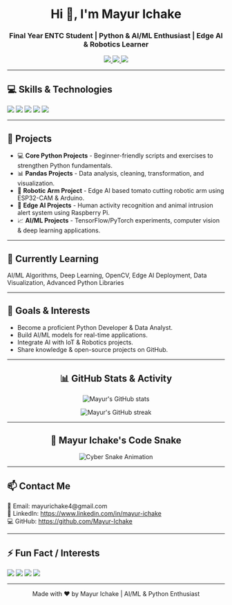 <!-- ================== MAYUR ICHAKE GITHUB README ================== -->

<h1 align="center">Hi 👋, I'm Mayur Ichake</h1>
<h3 align="center">Final Year ENTC Student | Python & AI/ML Enthusiast | Edge AI & Robotics Learner</h3>

<p align="center">
  <a href="https://github.com/Mayur-Ichake">
    <img src="https://img.shields.io/badge/GitHub-Mayur--Ichake-181717?style=flat&logo=github" />
  </a>
  <a href="https://www.linkedin.com/in/mayur-ichake">
    <img src="https://img.shields.io/badge/LinkedIn-Mayur--Ichake-blue?style=flat&logo=linkedin" />
  </a>
  <a href="mayurichake4@gmail.com">
    <img src="https://img.shields.io/badge/Email-mayur@example.com-red?style=flat&logo=gmail" />
  </a>
</p>

---

<h2>💻 Skills & Technologies</h2>
<p>
  <img src="https://img.shields.io/badge/Python-3776AB?style=for-the-badge&logo=python&logoColor=white" />
  <img src="https://img.shields.io/badge/Pandas-150458?style=for-the-badge&logo=pandas&logoColor=white" />
  <img src="https://img.shields.io/badge/Numpy-013243?style=for-the-badge&logo=numpy&logoColor=white" />
  <img src="https://img.shields.io/badge/Arduino-D22228?style=for-the-badge&logo=arduino&logoColor=white" />
  <img src="https://img.shields.io/badge/ESP32-007396?style=for-the-badge&logo=espressif&logoColor=white" />
</p>

---

<h2>📂 Projects</h2>
<ul>
  <li>💻 <b>Core Python Projects</b> - Beginner-friendly scripts and exercises to strengthen Python fundamentals.</li>
  <li>📊 <b>Pandas Projects</b> - Data analysis, cleaning, transformation, and visualization.</li>
  <li>🤖 <b>Robotic Arm Project</b> - Edge AI based tomato cutting robotic arm using ESP32-CAM & Arduino.</li>
  <li>🧠 <b>Edge AI Projects</b> - Human activity recognition and animal intrusion alert system using Raspberry Pi.</li>
  <li>📈 <b>AI/ML Projects</b> - TensorFlow/PyTorch experiments, computer vision & deep learning applications.</li>
</ul>

---

<h2>🌱 Currently Learning</h2>
<p>
  AI/ML Algorithms, Deep Learning, OpenCV, Edge AI Deployment, Data Visualization, Advanced Python Libraries
</p>

---

<h2>🎯 Goals & Interests</h2>
<ul>
  <li>Become a proficient Python Developer & Data Analyst.</li>
  <li>Build AI/ML models for real-time applications.</li>
  <li>Integrate AI with IoT & Robotics projects.</li>
  <li>Share knowledge & open-source projects on GitHub.</li>
</ul>

---

<h2 align="center">📊 GitHub Stats & Activity</h2>

<p align="center">
  <img src="https://github-readme-stats.vercel.app/api?username=Mayur-Ichake&show_icons=true&theme=tokyonight&hide_border=true" alt="Mayur's GitHub stats" />
</p>

<p align="center">
  <img src="https://github-readme-streak-stats.herokuapp.com?user=Mayur-Ichake&theme=tokyonight&hide_border=true" alt="Mayur's GitHub streak" />
</p>

---

<h2 align="center">🐍 Mayur Ichake's Code Snake</h2>
<p align="center">
  <img src="https://raw.githubusercontent.com/Mayur-Ichake/Mayur-Ichake/output/github-contribution-grid-snake-dark.svg" alt="Cyber Snake Animation" />
</p>


---

<h2>📫 Contact Me</h2>
<p>
  📧 Email: mayurichake4@gmail.com<br>
  🔗 LinkedIn: <a href="https://www.linkedin.com/in/mayur-ichake">https://www.linkedin.com/in/mayur-ichake</a><br>
  💻 GitHub: <a href="https://github.com/Mayur-Ichake">https://github.com/Mayur-Ichake</a>
</p>

---

<h2>⚡ Fun Fact / Interests</h2>
<p>
  <img src="https://img.shields.io/badge/Loves-Data_Analysis-orange?style=for-the-badge" />
  <img src="https://img.shields.io/badge/Loves-Deep_Learning-red?style=for-the-badge" />
  <img src="https://img.shields.io/badge/Enjoys-Robotics-blue?style=for-the-badge" />
  <img src="https://img.shields.io/badge/Excited_for_AI-Gradient?style=for-the-badge" />
</p>

---

<p align="center">
  Made with ❤️ by Mayur Ichake | AI/ML & Python Enthusiast
</p>
